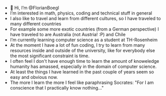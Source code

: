 - 👋 Hi, I’m @FlorianBoegl
- I’m interested in math, physics, coding and technical stuff in general
- I also like to travel and learn from different cultures, so I have traveled to many different countries
- For example some more exotic countries (from a German perspective) I have traveled to are Australia (not Austria! :P) and Chile
- I’m currently learning computer science as a student at TH-Rosenheim
- At the moment I have a lot of fun coding, I try to learn from many resources inside and outside of the university, like for everybody else the most significant constraint is time.
- I often feel I don't have enough time to learn the amount of knoweledge humanity has amassed, especially in the domain of computer science.
- At least the things I have learned in the past couple of years seem so easy and obvious now. 
- The more I learn the more I feel like paraphrasing Socrates: "For I am conscience that I practically know nothing..."

<!---
FlorianBoegl/FlorianBoegl is a ✨ special ✨ repository because its `README.md` (this file) appears on your GitHub profile.
You can click the Preview link to take a look at your changes.
--->
